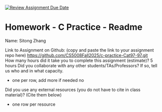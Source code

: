[![Review Assignment Due Date](https://classroom.github.com/assets/deadline-readme-button-22041afd0340ce965d47ae6ef1cefeee28c7c493a6346c4f15d667ab976d596c.svg)](https://classroom.github.com/a/CbzfTysD)
# Homework - C Practice - Readme

Name: Sitong Zhang

Link to Assignment on Github: (copy and paste the link to your assignment repo here)
https://github.com/CS5008Fall2025/c-practice-Cat97-97.git
How many hours did it take you to complete this assignment (estimate)? 
5 hours
Did you collaborate with any other students/TAs/Professors? If so, tell us who and in what capacity.  
- one per row, add more if needed
no

Did you use any external resources (you do not have to cite in class material)? (Cite them below)  
- one row per resource

